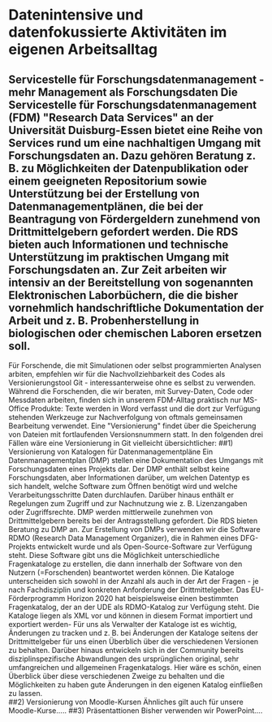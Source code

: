#  Datenintensive und datenfokussierte Aktivitäten im eigenen Arbeitsalltag
## Servicestelle für Forschungsdatenmanagement - mehr Management als Forschungsdaten Die Servicestelle für Forschungsdatenmanagement (FDM) "Research Data Services" an der Universität Duisburg-Essen bietet eine Reihe von Services rund um eine nachhaltigen Umgang mit Forschungsdaten an. Dazu gehören Beratung z. B. zu Möglichkeiten der Datenpublikation oder einem geeigneten Repositorium sowie Unterstützung bei der Erstellung von Datenmanagementplänen, die bei der Beantragung von Fördergeldern zunehmend von Drittmittelgebern gefordert werden. Die RDS bieten auch Informationen und technische Unterstützung im praktischen Umgang mit Forschungsdaten an. Zur Zeit arbeiten wir intensiv an der Bereitstellung von sogenannten Elektronischen Laborbüchern, die die bisher vornehmlich handschriftliche Dokumentation der Arbeit und z. B. Probenherstellung in biologischen oder chemischen Laboren ersetzen soll. 
Für Forschende, die mit Simulationen oder selbst programmierten Analysen arbiten, empfehlen wir für die Nachvollziehbarkeit des Codes als Versionierungstool Git - interessanterweise ohne es selbst zu verwenden. Während die Forschenden, die wir beraten, mit Survey-Daten, Code oder Messdaten arbeiten, finden sich in unserem FDM-Alltag praktisch nur MS-Office Produkte: Texte werden in Word verfasst und die dort zur Verfügung stehenden Werkzeuge zur Nachverfolgung von oftmals gemeinsamen Bearbeitung verwendet. Eine "Versionierung" findet über die Speicherung von Dateien mit fortlaufenden Versionsnummern statt. In den folgenden drei Fällen wäre eine Versionierung in Git vielleicht übersichtlicher:
##1) Versionierung von Katalogen für Datenmanagementpläne
Ein Datenmanagementplan (DMP) stellen eine Dokumentation des Umgangs mit Forschungsdaten eines Projekts dar. Der DMP enthält selbst keine Forschungsdaten, aber Informationen darüber, um welchen Datentyp es sich handelt, welche Software zum Öffnen benötigt wird und welche Verarbeitungsschritte Daten durchlaufen. Darüber hinaus enthält er Regelungen zum Zugriff und zur Nachnutzung wie z. B. Lizenzangaben oder Zugriffsrechte. DMP werden mittlerweile zunehmen von Drittmittelgebern bereits bei der Antragsstellung gefordert. Die RDS bieten Beratung zu DMP an. Zur Erstellung von DMPs verwenden wir die Software RDMO (Research Data Management Organizer), die in Rahmen eines DFG-Projekts entwickelt wurde und als Open-Source-Software zur Verfügung steht. Diese Software gibt uns die Möglichkeit unterschiedliche Fragenkataloge zu erstellen, die dann innerhalb der Software von den Nutzern (=Forschenden) beantwortet werden können. Die Kataloge unterscheiden sich sowohl in der Anzahl als auch in der Art der Fragen - je nach Fachdisziplin und konkreten Anforderung der Drittmittelgeber. Das EU-Förderprogramm Horizon 2020 hat beispielsweise einen bestimmten Fragenkatalog, der an der UDE als RDMO-Katalog zur Verfügung steht. Die Kataloge liegen als XML vor und können in diesem Format importiert und exportiert werden- Für uns als Verwalter der Kataloge ist es wichtig, Änderungen zu tracken und z. B. bei Änderungen der Kataloge seitens der Drittmittelgeber für uns einen Überblich über die verschiedenen Versionen zu behalten. Darüber hinaus entwickeln sich in der Community bereits disziplinspezifische Abwandlungen des ursprünglichen original, sehr umfangreichen und allgemeinen Fragenkatalogs. Hier wäre es schön, einen Überblick über diese verschiedenen Zweige zu behalten und die Möglichkeiten zu haben gute Änderungen in den eigenen Katalog einfließen zu lassen.        
##2) Versionierung von Moodle-Kursen
Ähnliches gilt auch für unsere Moodle-Kurse.....
##3) Präsentattionen
Bisher verwenden wir PowerPoint....
